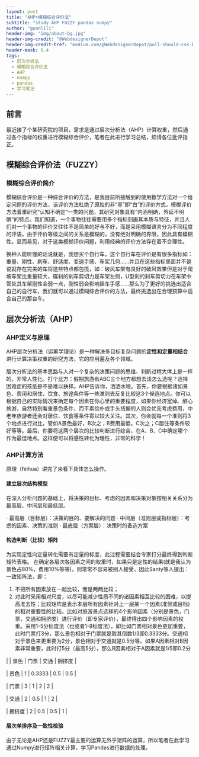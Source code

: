 ```yaml
---
layout: post
title: "AHP+模糊综合评价法"
subtitle: "study AHP FUZZY pandas numpy"
author: "guanlili"
header-img: "img/about-bg.jpg"
header-img-credit: "@WebdesignerDepot"
header-img-credit-href: "medium.com/@WebdesignerDepot/poll-should-css-become-more-like-a-programming-language-c74eb26a4270"
header-mask: 0.4
tags:
  - 层次分析法
  - 模糊综合评价法
  - AHP
  - numpy
  - pandas
  - 学习笔记
---
```



## 前言

最近接了个某研究院的项目，需求是通过层次分析法（AHP）计算权重，然后通过各个指标的权重进行模糊综合评价，笔者在此进行学习总结，烦请各位批评指正。

## 模糊综合评价法（FUZZY）

### 模糊综合评价简介

模糊综合评价是一种综合评价的方法，是我目前所接触到的使用数学方法对一个给定问题的评价方法，该评价方法杜绝了原始的非“黑”即“白”的评价方式，模糊评价方法着重研究“认知不确定”一类的问题，其研究对象具有“内涵明确，外延不明确”的特点。我们知道，一个事物往往需要用多个指标刻画其本质与特征，并且人们对一个事物的评价又往往不是简单的好与不好，而是采用模糊语言分为不同程度的评语。由于评价等级之间的关系是模糊的，没有绝对明确的界限，因此具有模糊性。显而易见，对于这类模糊评价问题，利用经典的评价方法存在着不合理性。

换种人能听懂的话说就是，我想买个自行车，这个自行车在评价是有很多指标如：重量、刚性、刹车、舒适度、变速手感、车架几何……并且在这些指标里面并不是说就存在完美的车将这些特点都包揽，如：破风车架有良好的破风效果但是对于爬坡车架比重量较大，碟刹的刹车剪切力是车架左侧，U型刹的刹车剪切力在车架中管处其车架刚性会弱一点，刚性弱会影响摇车手感……那么为了更好的挑选出适合自己的自行车，我们就可以通过模糊综合评价的方法，最终挑选出在合理预算中适合自己的那台车。

## 层次分析法（AHP）

### AHP定义与原理

AHP层次分析法（运筹学理论）是一种解决多目标复杂问题的**定性和定量相结合**进行计算决策权重的研究方法，它的应用遍及各个领域。

层次分析法的基本思路与人对一个复杂的决策问题的思维、判断过程大体上是一样的，非常人性化。打个比方：假期旅游有ABC三个地方都想去该怎么选呢？选择困难症的孩纸是不是难以抉择。AHP告诉你，洒洒水啦。首先，你要根据诸如景色、费用和居住、饮食、旅途条件等一些准则去反复比较这3个候选地点。你可以根据自己的实际情况来确定每个因素在你心里的重要程度，如果你经济宽绰、醉心旅游，自然特别看重景色条件，而平素俭朴或手头拮据的人则会优先考虑费用，中老年旅游者还会对居住、饮食等条件寄以较大关注。其次，你会就每一个准则将3个地点进行对比，譬如A景色最好，B次之；B费用最低，C次之；C居住等条件较好等等。最后，你要将这两个层次的比较判断进行综合，在A、B、C中确定哪个作为最佳地点。这样便可以将感性转化为理性，非常的科学！

### AHP计算方法

原理（feihua）讲完了来看下具体怎么操作。

#### 建立层次结构模型

在深入分析问题的基础上，将决策的目标、考虑的因素和决策对象按相关关系分为最高层、中间层和最低层。

· 最高层（目标层）：决策的目的、要解决的问题
· 中间层（准则层或指标层）：考虑的因素、决策的准则
· 最底层（方案层）：决策时的备选方案

#### 构造判断（比较）矩阵

为实现定性向定量转化需要有定量的标度，此过程需要结合专家打分最终得到判断矩阵表格。
在确定各层次各因素之间的权重时，如果只是定性的结果(就是我认为景色占80%，费用10%等等)，则常常不容易被别人接受，因此Santy等人提出：一致矩阵法，即：

1. 不把所有因素放在一起比较，而是两两比较；
2. 对此时采用相对尺度，以尽可能减少性质不同的诸因素相互比较的困难，以提高准去性；比较矩阵是表示本层所有因素针对上一层某一个因素(准侧或目标)的相对重要性的比较。比如对旅游景点选择的4个影响因素（分别是景色，门票，交通和拥挤度）进行评价（即专家评价），最终得出四个影响因素的权重。采用1-5分标度法（也或者1-9标度法），即比如门票相对景色更加重要，此时门票打3分，那么景色相对于门票就是取其倒数1/3即0.3333分。交通相对于景色来更重要为2分，景色相对于交通就是0.5分等。如果A因素相对B因素非常重要，此时打5分（最高5分），那么B因素相对于A因素就是1/5即0.2分

|        | 景色 | 门票   | 交通 | 拥挤度 |

| 景色   | 1    | 0.3333 | 0.5  | 0.5    |

| 门票   | 3    | 1      | 2    | 2      |

| 交通   | 2    | 0.5    | 1    | 2      |

| 拥挤度 | 2    | 0.5    | 0.5  | 1      |

#### 层次单排序及一致性检验

由于无论是AHP还是FUZZY最主要的运算无外乎矩阵的运算，所以笔者在此学习通过Numpy进行矩阵相关计算，学习Pandas进行数据的处理。